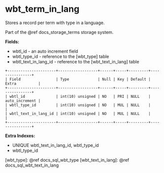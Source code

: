 # wbt_term_in_lang

Stores a record per term with type in a language.

Part of the @ref docs_storage_terms storage system.

**Fields:**

-   wbtl_id - an auto increment field
-   wbtl_type_id - reference to the [wbt_type] table
-   wbtl_text_in_lang_id - reference to the [wbt_text_in_lang] table

```
+----------------------+------------------+------+-----+---------+----------------+
| Field                | Type             | Null | Key | Default | Extra          |
+----------------------+------------------+------+-----+---------+----------------+
| wbtl_id              | int(10) unsigned | NO   | PRI | NULL    | auto_increment |
| wbtl_type_id         | int(10) unsigned | NO   | MUL | NULL    |                |
| wbtl_text_in_lang_id | int(10) unsigned | NO   | MUL | NULL    |                |
+----------------------+------------------+------+-----+---------+----------------+
```

**Extra Indexes:**
 - UNIQUE wbtl_text_in_lang_id, wbtl_type_id
 - wbtl_type_id

[wbt_type]: @ref docs_sql_wbt_type
[wbt_text_in_lang]: @ref docs_sql_wbt_text_in_lang
